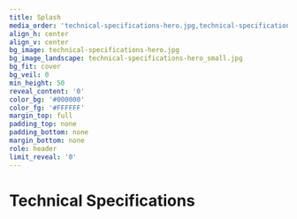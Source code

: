 ```yaml
---
title: Splash
media_order: 'technical-specifications-hero.jpg,technical-specifications-hero_small.jpg'
align_h: center
align_v: center
bg_image: technical-specifications-hero.jpg
bg_image_landscape: technical-specifications-hero_small.jpg
bg_fit: cover
bg_veil: 0
min_height: 50
reveal_content: '0'
color_bg: '#000000'
color_fg: '#FFFFFF'
margin_top: full
padding_top: none
padding_bottom: none
margin_bottom: none
role: header
limit_reveal: '0'
---
```


# Technical Specifications
